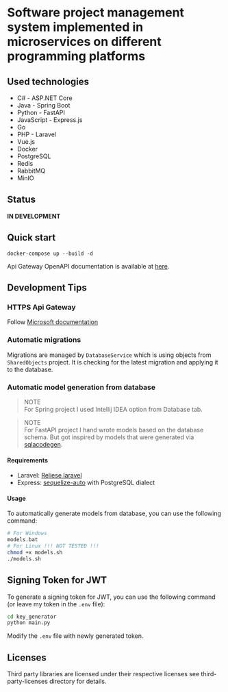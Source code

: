 # Software project management system implemented in microservices on different programming platforms 

## Used technologies

- C# - ASP.NET Core
- Java - Spring Boot
- Python - FastAPI
- JavaScript - Express.js
- Go
- PHP - Laravel
- Vue.js
- Docker
- PostgreSQL
- Redis
- RabbitMQ
- MinIO

## Status

**IN DEVELOPMENT**

## Quick start

```console
docker-compose up --build -d
```

Api Gateway OpenAPI documentation is available at [here](https://localhost/scalar/v1).

## Development Tips

### HTTPS Api Gateway

Follow [Microsoft documentation](https://learn.microsoft.com/en-us/aspnet/core/security/docker-compose-https?view=aspnetcore-9.0)


### Automatic migrations

Migrations are managed by `DatabaseService` which is using objects from `SharedObjects` project. It is checking for the latest migration and applying it to the database.

### Automatic model generation from database

> NOTE  
> For Spring project I used Intellij IDEA option from Database tab.

> NOTE  
> For FastAPI project I hand wrote models based on the database schema. But got inspired by models that were generated via [sqlacodegen](https://pypi.org/project/sqlacodegen/).

#### Requirements

- Laravel: [Reliese laravel](https://github.com/reliese/laravel)
- Express: [sequelize-auto](https://github.com/sequelize/sequelize-auto) with PostgreSQL dialect

#### Usage

To automatically generate models from database, you can use the following command:

```bash
# For Windows
models.bat
# For Linux !!! NOT TESTED !!!
chmod +x models.sh
./models.sh
```

## Signing Token for JWT
To generate a signing token for JWT, you can use the following command (or leave my token in the `.env` file):

```bash
cd key_generator
python main.py
```

Modify the `.env` file with newly generated token.

## Licenses

Third party libraries are licensed under their respective licenses see third-party-licenses directory for details.